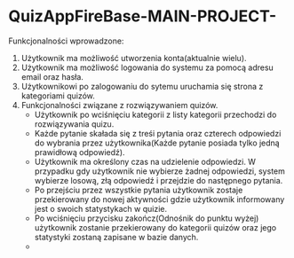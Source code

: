 # QuizAppFireBase-MAIN-PROJECT-

Funkcjonalności wprowadzone:
1. Użytkownik ma możliwość utworzenia konta(aktualnie wielu).
2. Użytkownik ma możliwość logowania do systemu za pomocą adresu email oraz hasła.
3. Użytkownikowi po zalogowaniu do sytemu uruchamia się strona z kategoriami quizów.
4. Funkcjonalności związane z rozwiązywaniem quizów.
    * Użytkownik po wciśnięciu kategorii z listy kategorii przechodzi do rozwiązywania quizu.
    * Każde pytanie skałada się z treśi pytania oraz czterech odpowiedzi do wybrania przez użytkownika(Każde pytanie posiada tylko jedną prawidłową odpowiedź).
    * Użytkownik ma określony czas na udzielenie odpowiedzi. W przypadku gdy użytkownik nie wybierze żadnej odpowiedzi, system wybierze losową, złą odpowiedź 
      i przejdzie do następnego pytania.
    * Po przejściu przez wszystkie pytania użytkownik zostaje przekierowany do nowej aktywności gdzie użytkownik informowany jest o swoich statystykach w quizie.
    * Po wciśnięciu przycisku zakończ(Odnośnik do punktu wyżej) użytkownik zostanie przekierowany do kategorii quizów oraz jego statystyki zostaną zapisane w bazie danych.
    *
